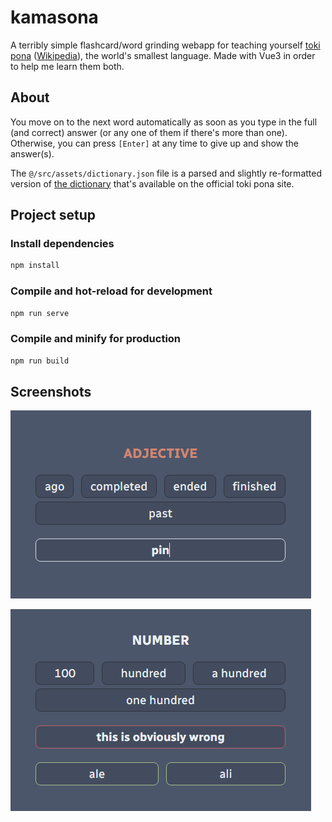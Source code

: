 # kamasona

A terribly simple flashcard/word grinding webapp for teaching yourself [toki pona](https://tokipona.org/) ([Wikipedia](https://en.wikipedia.org/wiki/Toki_Pona)), the world's smallest language. Made with Vue3 in order to help me learn them both.

## About

You move on to the next word automatically as soon as you type in the full (and correct) answer (or any one of them if there's more than one). Otherwise, you can press `[Enter]` at any time to give up and show the answer(s).

The `@/src/assets/dictionary.json` file is a parsed and slightly re-formatted version of [the dictionary](http://tokipona.net/tp/janpije/dictionary.php) that's available on the official toki pona site.

## Project setup

### Install dependencies
```bash
npm install
```

### Compile and hot-reload for development
```bash
npm run serve
```

### Compile and minify for production
```bash
npm run build
```

## Screenshots

![Normal typing state](screenshots/normal.png)

![Failure state](screenshots/failure.png)